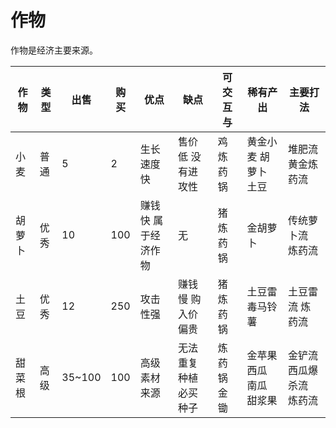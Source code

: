 # 作物

作物是经济主要来源。

| 作物  | 类型 | 出售     | 购买  | 优点         | 缺点          | 可交互与   | 稀有产出          | 主要打法          |
| --- | -- | ------ | --- | ---------- | ----------- | ------ | ------------- | ------------- |
| 小麦  | 普通 | 5      | 2   | 生长速度快      | 售价低 没有进攻性   | 鸡 炼药锅  | 黄金小麦 胡萝卜 土豆   | 堆肥流 黄金炼药流     |
| 胡萝卜 | 优秀 | 10     | 100 | 赚钱快 属于经济作物 | 无           | 猪 炼药锅  | 金胡萝卜          | 传统萝卜流 炼药流     |
| 土豆  | 优秀 | 12     | 250 | 攻击性强       | 赚钱慢 购入价偏贵   | 猪 炼药锅  | 土豆雷 毒马铃薯      | 土豆雷流 炼药流      |
| 甜菜根 | 高级 | 35~100 | 100 | 高级素材来源     | 无法重复种植 必买种子 | 炼药锅 金锄 | 金苹果 西瓜 南瓜 甜浆果 | 金铲流 西瓜爆杀流 炼药流 |
